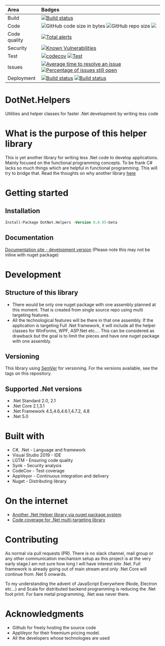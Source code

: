 | Area      |      Badges  |
|:----------|:-------------|
| Build | [![Build status](https://ci.appveyor.com/api/projects/status/ry2o7n3as7j0axp8?svg=true)](https://ci.appveyor.com/project/joymon/dotnet-helpers)|
| Code | ![GitHub code size in bytes](https://img.shields.io/github/languages/code-size/joymon/dotnet-helpers) ![GitHub repo size](https://img.shields.io/github/repo-size/joymon/dotnet-helpers) [![](https://tokei.rs/b1/github/joymon/dotnet-helpers)](https://github.com/joymon/dotnet-helpers) |
| Code quality | [![Total alerts](https://img.shields.io/lgtm/alerts/g/joymon/dotnet-helpers.svg?logo=lgtm&logoWidth=18)](https://lgtm.com/projects/g/joymon/dotnet-helpers/alerts/) |
| Security | [![Known Vulnerabilities](https://snyk.io/test/github/joymon/dotnet-helpers/badge.svg)](https://snyk.io/test/github/joymon/dotnet-helpers) |
| Test |  [![codecov](https://codecov.io/gh/joymon/dotnet-helpers/branch/master/graph/badge.svg)](https://codecov.io/gh/joymon/dotnet-helpers) [![Test](https://img.shields.io/appveyor/tests/joymon/dotnet-helpers.svg)](https://ci.appveyor.com/project/joymon/dotnet-helpers) |
| Issues | [![Average time to resolve an issue](http://isitmaintained.com/badge/resolution/joymon/dotnet-helpers.svg)](http://isitmaintained.com/project/joymon/dotnet-helpers "Average time to resolve an issue") [![Percentage of issues still open](http://isitmaintained.com/badge/open/joymon/dotnet-helpers.svg)](http://isitmaintained.com/project/joymon/dotnet-helpers "Percentage of issues still open") |
| Deployment | [![Build status](https://img.shields.io/nuget/v/DotNet.Helpers.svg)](https://www.nuget.org/packages/DotNet.Helpers) [![Build status](https://img.shields.io/nuget/dt/DotNet.Helpers.svg)](https://www.nuget.org/packages/DotNet.Helpers) |

# DotNet.Helpers
Utilities and helper classes for faster .Net development by writing less code

# What is the purpose of this helper library
This is yet another library for writing less .Net code to develop applications. Mainly focused on the functional programming concepts. To be frank C# lacks so much things which are helpful in functional programming. This will try to bridge that.
Read the thoughts on why another library [here](why-library.md)
# Getting started

## Installation
```ps
Install-Package DotNet.Helpers -Version 0.0.95-beta
```

## Documentation

[Documentation site - development version](https://joymon.github.io/dotnet-helpers) (Please note this may not be inline with nuget package)

# Development

## Structure of this library

- There would be only one nuget package with one assembly planned at this moment. That is created from single source repo using multi targeting features.
- All the technological features will be there in that one assembly. If the application is targeting Full .Net framework, it will include all the helper classes for WinForms, WPF, ASP.Net etc.... This can be considered as drawback but the goal is to limit the pieces and have one nuget package with one assembly.

## Versioning
This library using [SemVer](https://semver.org/) for versioning. For the versions available, see the tags on this repository.

## Supported .Net versions

- .Net Standard 2.0, 2.1
- .Net Core 2.1,3.1
- .Net Framework 4.5,4.6,4.6.1,4.7.2, 4.8
- .Net 5.0

# Built with
- C#, .Net - Language and framework
- Visual Studio 2019 - IDE
- LGTM - Ensuring code quality
- Synk - Security analysis
- CodeCov - Test coverage
- AppVeyor - Continuous integration and delivery
- Nuget - Distributing library

# On the internet

- [Another .Net Helper library via nuget package system](https://joymonscode.blogspot.com/2018/08/another-net-helper-library-via-nuget.html)
- [Code coverage for .Net multi-targeting library](https://joymonscode.blogspot.com/2020/03/code-coverage-for-net-multi-targeting.html)

# Contributing

As normal via pull requests (PR). There is no slack channel, mail group or any other communication mechanism setup as this project is at the very early stage.I am not sure how long I will have interest into .Net. Full framework is already going out of main stream and only .Net Core will continue from .Net 5 onwards.

To my understanding the advent of JavaScript Everywhere (Node, Electron etc...) and Scala for distributed backend programming is reducing the .Net foot print. For bare metal programming, .Net was never there.

# Acknowledgments
- Github for freely hosting the source code
- AppVeyor for their freemium pricing model.
- All the developers whose technologies are used
